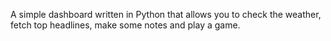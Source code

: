 A simple dashboard written in Python that allows you to check the weather, fetch top headlines, make some notes and play a game.
